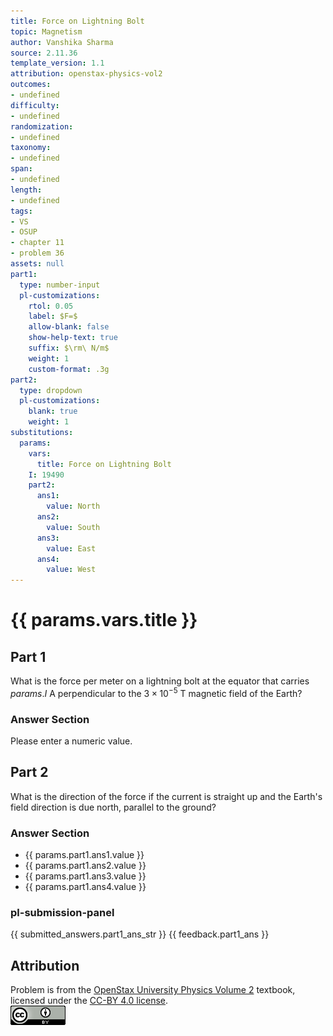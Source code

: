 ```yaml
---
title: Force on Lightning Bolt
topic: Magnetism
author: Vanshika Sharma
source: 2.11.36
template_version: 1.1
attribution: openstax-physics-vol2
outcomes:
- undefined
difficulty:
- undefined
randomization:
- undefined
taxonomy:
- undefined
span:
- undefined
length:
- undefined
tags:
- VS
- OSUP
- chapter 11
- problem 36
assets: null
part1:
  type: number-input
  pl-customizations:
    rtol: 0.05
    label: $F=$
    allow-blank: false
    show-help-text: true
    suffix: $\rm\ N/m$
    weight: 1
    custom-format: .3g
part2:
  type: dropdown
  pl-customizations:
    blank: true
    weight: 1
substitutions:
  params:
    vars:
      title: Force on Lightning Bolt
    I: 19490
    part2:
      ans1:
        value: North
      ans2:
        value: South
      ans3:
        value: East
      ans4:
        value: West
---
```

# {{ params.vars.title }}

## Part 1

What is the force per meter on a lightning bolt at the equator that carries ${{params.I}}\textrm{ A}$ perpendicular to the $3 \times 10^{-5}\textrm{ T}$ magnetic field of the Earth?

### Answer Section

Please enter a numeric value.

## Part 2

What is the direction of the force if the current is straight up and the Earth's field direction is due north, parallel to the ground?

### Answer Section

- {{ params.part1.ans1.value }}
- {{ params.part1.ans2.value }}
- {{ params.part1.ans3.value }}
- {{ params.part1.ans4.value }}

### pl-submission-panel

{{ submitted_answers.part1_ans_str }}
{{ feedback.part1_ans }}

## Attribution

Problem is from the [OpenStax University Physics Volume 2](https://openstax.org/details/books/university-physics-volume-2) textbook, licensed under the [CC-BY 4.0 license](https://creativecommons.org/licenses/by/4.0/).<br>![Image representing the Creative Commons 4.0 BY license.](https://raw.githubusercontent.com/firasm/bits/master/by.png)